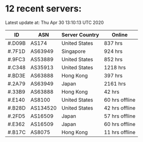 # 12 recent servers:

Latest update at: Thu Apr 30 13:10:13 UTC 2020

| ID | ASN | Server Country | Online |
| -- | --- | -------------- | ------ |
| #.D09B | AS174 | United States | 837 hrs |
| #.7F1D | AS63949 | Singapore | 924 hrs |
| #.9FC3 | AS53889 | United States | 852 hrs |
| #.C348 | AS35913 | United States | 1218 hrs |
| #.BD3E | AS63888 | Hong Kong | 397 hrs |
| #.2A79 | AS63949 | Japan | 2161 hrs |
| #.33B9 | AS63888 | Hong Kong | 42 hrs |
| #.E140 | AS8100 | United States | 60 hrs offline |
| #.B28D | AS134520 | United States | 42 hrs offline |
| #.2FD5 | AS16509 | Japan | 57 hrs offline |
| #.E362 | AS16509 | Japan | 60 hrs offline |
| #.B17C | AS8075 | Hong Kong | 11 hrs offline |

